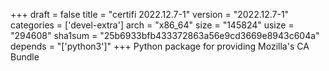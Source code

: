 +++
draft = false
title = "certifi 2022.12.7-1"
version = "2022.12.7-1"
categories = ['devel-extra']
arch = "x86_64"
size = "145824"
usize = "294608"
sha1sum = "25b6933bfb433372863a56e9cd3669e8943c604a"
depends = "['python3']"
+++
Python package for providing Mozilla's CA Bundle